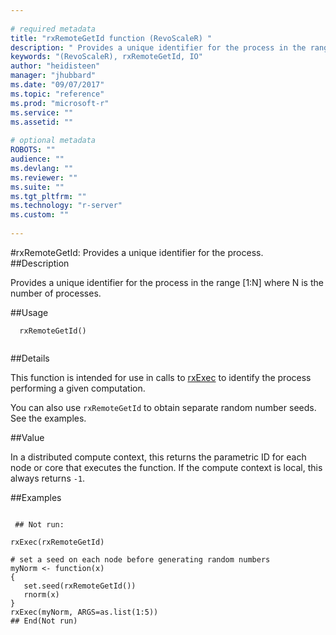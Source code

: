 ```yaml
--- 
 
# required metadata 
title: "rxRemoteGetId function (RevoScaleR) " 
description: " Provides a unique identifier for the process in the range [1:N] where N is the number of processes. " 
keywords: "(RevoScaleR), rxRemoteGetId, IO" 
author: "heidisteen" 
manager: "jhubbard" 
ms.date: "09/07/2017" 
ms.topic: "reference" 
ms.prod: "microsoft-r" 
ms.service: "" 
ms.assetid: "" 
 
# optional metadata 
ROBOTS: "" 
audience: "" 
ms.devlang: "" 
ms.reviewer: "" 
ms.suite: "" 
ms.tgt_pltfrm: "" 
ms.technology: "r-server" 
ms.custom: "" 
 
--- 
```

 
 
 #rxRemoteGetId:  Provides a unique identifier for the process.  
 ##Description
 
Provides a unique identifier for the process in the range [1:N] where N is the number of processes.
 
 
 
 ##Usage

```   
  rxRemoteGetId()
 
```
 
 ##Details
 
This function is intended for use in calls to [rxExec](rxExec.md) to identify the process performing a given computation.  

You can also use `rxRemoteGetId` to obtain separate random number seeds.
See the examples.
 
 
 ##Value
 
In a distributed compute context,
this returns the parametric ID for each node or core that executes the function.
If the compute context is local, this always returns `-1`.
 
 
 ##Examples

 ```
   
  ## Not run:
 
rxExec(rxRemoteGetId)

# set a seed on each node before generating random numbers
myNorm <- function(x)
{
    set.seed(rxRemoteGetId())
	rnorm(x)
}
rxExec(myNorm, ARGS=as.list(1:5))
 ## End(Not run) 
  
 
```
 
 
